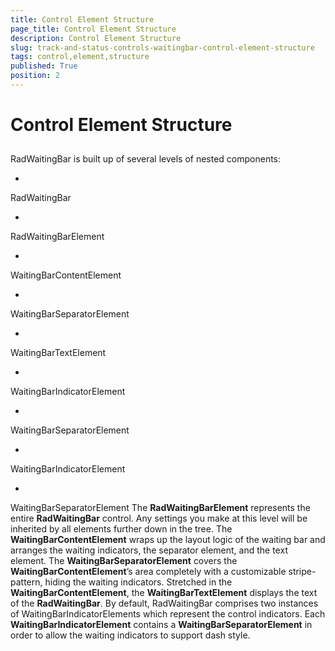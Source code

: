 ```yaml
---
title: Control Element Structure
page_title: Control Element Structure
description: Control Element Structure
slug: track-and-status-controls-waitingbar-control-element-structure
tags: control,element,structure
published: True
position: 2
---
```


# Control Element Structure



## 

RadWaitingBar is built up of several levels of nested components:               
		

* 

RadWaitingBar   
					

* 

RadWaitingBarElement   
							

* 

WaitingBarContentElement
									

* 

WaitingBarSeparatorElement

* 

WaitingBarTextElement

* 

WaitingBarIndicatorElement 								 								 
											

* 

WaitingBarSeparatorElement

* 

WaitingBarIndicatorElement 								 								 
											

* 

WaitingBarSeparatorElement
		The __RadWaitingBarElement__ represents the entire __RadWaitingBar__ control. Any settings you make at this level will be inherited by all elements further down in the tree.
		The __WaitingBarContentElement__ wraps up the layout logic of the waiting bar and arranges the waiting indicators, the separator element, and the text element.
		The __WaitingBarSeparatorElement__ covers the __WaitingBarContentElement__’s area completely with a customizable stripe-pattern, hiding the waiting indicators.
		Stretched in the __WaitingBarContentElement__, the __WaitingBarTextElement__ displays the text of the __RadWaitingBar__. 
		By default, RadWaitingBar comprises two instances of WaitingBarIndicatorElements which represent the control indicators. Each __WaitingBarIndicatorElement__ contains a __WaitingBarSeparatorElement__ in order to allow the waiting indicators to support dash style.   
   
